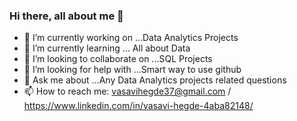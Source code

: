 ### Hi there, all about me 👋

- 🔭 I’m currently working on ...Data Analytics Projects
- 🌱 I’m currently learning ... All about Data
- 👯 I’m looking to collaborate on ...SQL Projects
- 🤔 I’m looking for help with ...Smart way to use github
- 💬 Ask me about ...Any Data Analytics projects related questions
- 📫 How to reach me: vasavihegde37@gmail.com / https://www.linkedin.com/in/vasavi-hegde-4aba82148/

